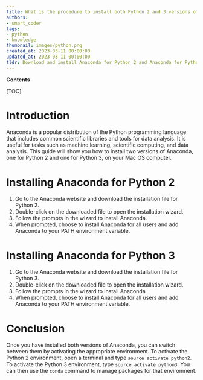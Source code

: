 ```yaml
---
title: What is the procedure to install both Python 2 and 3 versions of anaconda on mac os?
authors:
- smart_coder
tags:
- python
- knowledge
thumbnail: images/python.png
created_at: 2023-03-11 00:00:00
updated_at: 2023-03-11 00:00:00
tldr: Download and install Anaconda for Python 2 and Anaconda for Python 3 separately, and use the command `anaconda-n` for Python 2 and `anaconda3-n` for Python 3 in the terminal to switch between versions.
---
```


**Contents**

[TOC]

# Introduction 
Anaconda is a popular distribution of the Python programming language that includes common scientific libraries and tools for data analysis. It is useful for tasks such as machine learning, scientific computing, and data analysis. This guide will show you how to install two versions of Anaconda, one for Python 2 and one for Python 3, on your Mac OS computer.

# Installing Anaconda for Python 2
1. Go to the Anaconda website and download the installation file for Python 2.
2. Double-click on the downloaded file to open the installation wizard.
3. Follow the prompts in the wizard to install Anaconda.
4. When prompted, choose to install Anaconda for all users and add Anaconda to your PATH environment variable.

# Installing Anaconda for Python 3
1. Go to the Anaconda website and download the installation file for Python 3.
2. Double-click on the downloaded file to open the installation wizard.
3. Follow the prompts in the wizard to install Anaconda.
4. When prompted, choose to install Anaconda for all users and add Anaconda to your PATH environment variable.

# Conclusion
Once you have installed both versions of Anaconda, you can switch between them by activating the appropriate environment. To activate the Python 2 environment, open a terminal and type `source activate python2`. To activate the Python 3 environment, type `source activate python3`. You can then use the `conda` command to manage packages for that environment.
